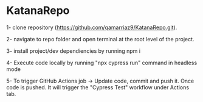 # KatanaRepo

1- clone repository (https://github.com/qamarriaz9/KatanaRepo.git).

2- navigate to repo folder and open terminal at the root level of the project.

3- install project/dev dependiencies by running npm i

4- Execute code locally  by running "npx cypress run" command in headless mode

5- To trigger GitHub Actions job -> Update code, commit and push it. Once code is pushed. It will trigger the "Cypress Test" workflow under Actions tab.
